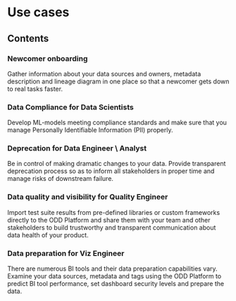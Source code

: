 # Use cases
## Contents
### Newcomer onboarding 
Gather information about your data sources and owners, metadata description and lineage diagram in one place so that a newcomer gets down to real tasks faster. 
### Data Compliance for Data Scientists
Develop ML-models meeting compliance standards and make sure that you manage Personally Identifiable Information (PII) properly.
### Deprecation for Data Engineer \ Analyst 
Be in control of making dramatic changes to your data. Provide transparent deprecation process so as to inform all stakeholders in proper time and manage risks of downstream failure.
### Data quality and visibility for Quality Engineer 
Import test suite results from pre-defined libraries or custom frameworks directly to the ODD Platform and share them with your team and other stakeholders to build trustworthy and transparent communication about data health of your product. 
### Data preparation for Viz Engineer
There are numerous BI tools and their data preparation capabilities vary. Examine your data sources, metadata and tags using the ODD Platform to predict BI tool performance, set dashboard security levels and prepare the data.
